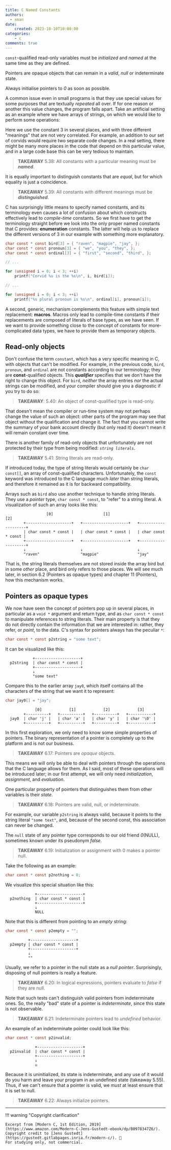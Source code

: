 ```yaml
---
title: C Named Constants
authors:
  - xman
date:
    created: 2023-10-10T10:00:00
categories:
    - c
comments: true
---
```


`const`-qualified read-only variables must be *initialized* and *named* at the same time as they are defined.

Pointers are opaque objects that can remain in a *valid*, *null* or indeterminate state.

Always initialise pointers to *0* as soon as possible.

<!-- more -->

A common issue even in small programs is that they use special values for some purposes that are textually *repeated* all over. If for one reason or another this value changes, the program falls apart. Take an artificial setting as an example where we have arrays of strings, on which we would like to perform some operations:

Here we use the constant 3 in several places, and with three different "meanings" that are not very correlated. For example, an addition to our set of corvids would require two separate code changes. In a real setting, there might be many more places in the code that depend on this particular value, and in a large code base this can be very tedious to maintain.

> **TAKEAWAY** 5.38: All constants with a particular meaning must be ***named***.

It is equally important to distinguish constants that are *equal*, but for which equality is just a coincidence.

> **TAKEAWAY** 5.39: All constants with different meanings must be ***distinguished***.

C has surprisingly little means to specify named constants, and its terminology even causes a lot of confusion about which constructs effectively lead to *compile-time* constants. So we first have to get the terminology straight before we look into the only proper named constants that C provides: **enumeration** constants. The latter will help us to replace the different versions of 3 in our example with something more explanatory.

```c
char const * const bird[3] = { "raven", "magpie", "jay", };
char const * const pronoun[3] = { "we", "you", "they", };
char const * const ordinal[3] = { "first", "second", "third", };

// ...

for (unsigned i = 0; i < 3; ++i)
    printf("Corvid %u is the %s\n", i, bird[i]);

// ...

for (unsigned i = 0; i < 3; ++i)
    printf("%s plural pronoun is %s\n", ordinal[i], pronoun[i]);
```

A second, generic, mechanism complements this feature with simple text replacement: **macros**. Macros only lead to compile-time constants if their replacements are composed of literals of base types, as we have seen. If we want to provide something close to the concept of constants for more-complicated data types, we have to provide them as temporary objects.

## Read-only objects

Don't confuse the term `constant`, which has a very specific meaning in C, with objects that can't be modified. For example, in the previous code, `bird`, `pronoun`, and `ordinal` are not constants according to our terminology; they are **const**-qualified objects. This ***qualifier*** specifies that we don't have the right to change this object. For `bird`, *neither* the array entries *nor* the actual strings can be modified, and your compiler should give you a diagnostic if you try to do so:

> **TAKEAWAY**: 5.40: An object of const-qualified type is read-only.

That doesn't mean the compiler or run-time system may not perhaps change the value of such an object: other parts of the program may see that object without the qualification and change it. The fact that you cannot write the summary of your bank account directly (but only read it) doesn't mean it will remain constant over time.

There is another family of read-only objects that unfortunately are not protected by their type from being modified: *`string literals`*.

> **TAKEAWAY** 5.41: String literals are read-only.

If introduced today, the type of string literals would certainly be `char const[]`, an array of const-qualified characters. Unfortunately, the `const` keyword was introduced to the C language much *later* than string literals, and therefore it remained as it is for backward compatibility.

Arrays such as `bird` also use another technique to handle string literals. They use a *pointer* type, `char const * const`, to "refer" to a string literal. A visualization of such an array looks like this:

```text
                  [0]                      [1]                      [2]
        +--------------------+   +--------------------+   +--------------------+
        | char const * const |   | char const * const |   | char const * const |
        +--------------------+   +--------------------+   +--------------------+
        ↓                        ↓                        ↓
        "raven"                  "magpie"                 "jay"
```

That is, the string literals themselves are not stored inside the array bird but in some *other* place, and bird only refers to those places. We will see much later, in section 6.2 (Pointers as opaque types) and chapter 11 (Pointers), how this mechanism works.

## Pointers as opaque types

We now have seen the concept of pointers pop up in several places, in particular as a `void *` argument and return type, and as `char const * const` to manipulate references to string literals. Their main property is that they do not directly contain the information that we are interested in: rather, they refer, or *point*, to the data. C's syntax for pointers always has the peculiar `*`:

```c
char const * const p2string = "some text";
```

It can be visualized like this:

```text
            +--------------------+
  p2string  | char const * const |
            +--------------------+
            ↓
            "some text"
```

Compare this to the earlier array `jay0`, which itself contains all the characters of the string that we want it to represent:

```c
char jay0[] = "jay";
```

```text
             [0]            [1]            [2]            [3]
        +----------+   +----------+   +----------+   +-----------+
  jay0  | char 'j' |   | char 'a' |   | char 'y' |   | char '\0' |
        +----------+   +----------+   +----------+   +-----------+
```

In this first exploration, we only need to know some simple properties of pointers. The binary representation of a pointer is completely up to the platform and is not our business.

> **TAKEAWAY** 6.17: Pointers are *opaque* objects.

This means we will only be able to deal with pointers through the operations that the C language allows for them. As I said, most of these operations will be introduced later; in our first attempt, we will only need *initialization*, *assignment*, and *evaluation*.

One particular property of pointers that distinguishes them from other variables is their *state*.

> **TAKEAWAY** 6.18: Pointers are valid, null, or indeterminate.

For example, our variable `p2string` is always valid, because it points to the string literal `"some text"`, and, because of the second const, this association can never be changed.

The `null` state of any pointer type corresponds to our old friend *0*(NULL), sometimes known under its pseudonym *false*.

> **TAKEAWAY** 6.19: Initialization or assignment with 0 makes a pointer null.

Take the following as an example:

```c
char const * const p2nothing = 0;
```

We visualize this special situation like this:

```text
             +--------------------+
  p2nothing  | char const * const |
             +--------------------+
             ↓
             NULL
```

Note that this is different from pointing to an *empty* string:

```c
char const * const p2empty = "";
```

```text
          +--------------------+
  p2empty | char const * const |
          +--------------------+
          ↓
          ""
```

Usually, we refer to a pointer in the null state as a *null pointer*. Surprisingly, disposing of null pointers is really a feature.

> **TAKEAWAY** 6.20: In logical expressions, pointers evaluate to *false* if they are null.

Note that such tests can't distinguish valid pointers from indeterminate ones. So, the really "bad" state of a pointer is *indeterminate*, since this state is not observable.

> **TAKEAWAY** 6.21: Indeterminate pointers lead to *undefined* behavior.

An example of an indeterminate pointer could look like this:

```c
char const * const p2invalid;
```

```text
             +--------------------+
  p2invalid  | char const * const |
             +--------------------+
             ↓
             ☒
```

Because it is uninitialized, its state is indeterminate, and any use of it would do you harm and leave your program in an undefined state (takeaway 5.55). Thus, if we can't ensure that a pointer is valid, we *must* at least ensure that it is set to null.

> **TAKEAWAY** 6.22: Always initialize pointers.

---

!!! warning "Copyright clarification"

    Excerpt from [Modern C, 1st Edition, 2019](https://www.amazon.com/Modern-C-Jens-Gustedt-ebook/dp/B0978347Z6/).
    Copyright credit to [Jens Gustedt](https://gustedt.gitlabpages.inria.fr/modern-c/). 🫡
    For studying only, not commercial.

